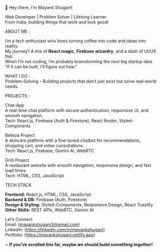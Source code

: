 👋 Hey there, I'm Mayank Shugani!

Web Developer | Problem Solver | Lifelong Learner  
From India, building things that work and look good!  

ABOUT ME :

I’m a tech enthusiast who loves turning coffee into code and ideas into reality.  
My journey? A mix of **React magic**, **Firebase wizardry**, and a dash of UI/UX flair.  
When I’m not coding, I’m probably brainstorming the next big startup idea.  
“If it can be built, I’ll figure out how.”

WHAT I DO :  
Problem-Solving – Building projects that don’t just exist but solve real-world needs.


PROJECTS : 

Chat-App  
A real-time chat platform with secure authentication, responsive UI, and smooth navigation.  
Tech: React.js, Firebase (Auth & Firestore), React Router, Styled-Components  

Belleza Project  
A skincare platform with a fine-tuned chatbot for recommendations, shopping cart, and video consultations.  
Tech: React.js, Firebase, Gemini AI, WebRTC  

Grilli Project  
A restaurant website with smooth navigation, responsive design, and fast load times.  
Tech: HTML, CSS, JavaScript  

TECH STACK

**Frontend:** React.js, HTML, CSS, JavaScript  
**Backend & DB:** Firebase (Auth, Firestore)  
**Design & Styling:** Styled-Components, Responsive Design, React Toastify  
**Other Skills:** REST APIs, WebRTC, Gemini AI  

Let’s Connect     
Email: (mayankshugani3@gmail.com)   
LinkedIn: (https://linkedin.com/in/mayankshugani)  
Portfolio: (https://mayankshugani.netlify.app)  

⭐ **If you’ve scrolled this far, maybe we should build something together!**
